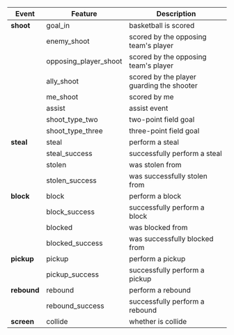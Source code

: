 | Event       | Feature               | Description                               |
| ----------- | --------------------- | ----------------------------------------- |
| **shoot**   | goal_in               | basketball is scored                      |
|             | enemy_shoot           | scored by the opposing team's player      |
|             | opposing_player_shoot | scored by the opposing team's player      |
|             | ally_shoot            | scored by the player guarding the shooter |
|             | me_shoot              | scored by me                              |
|             | assist                | assist event                              |
|             | shoot_type_two        | two-point field goal                      |
|             | shoot_type_three      | three-point field goal                    |
| **steal**   | steal                 | perform a steal                           |
|             | steal_success         | successfully perform a steal              |
|             | stolen                | was stolen from                           |
|             | stolen_success        | was successfully stolen from              |
| **block**   | block                 | perform a block                           |
|             | block_success         | successfully perform a block              |
|             | blocked               | was blocked from                          |
|             | blocked_success       | was successfully blocked from             |
| **pickup**  | pickup                | perform a pickup                          |
|             | pickup_success        | successfully perform a pickup             |
| **rebound** | rebound               | perform a rebound                         |
|             | rebound_success       | successfully perform a rebound            |
| **screen**  | collide               | whether is collide                        |

